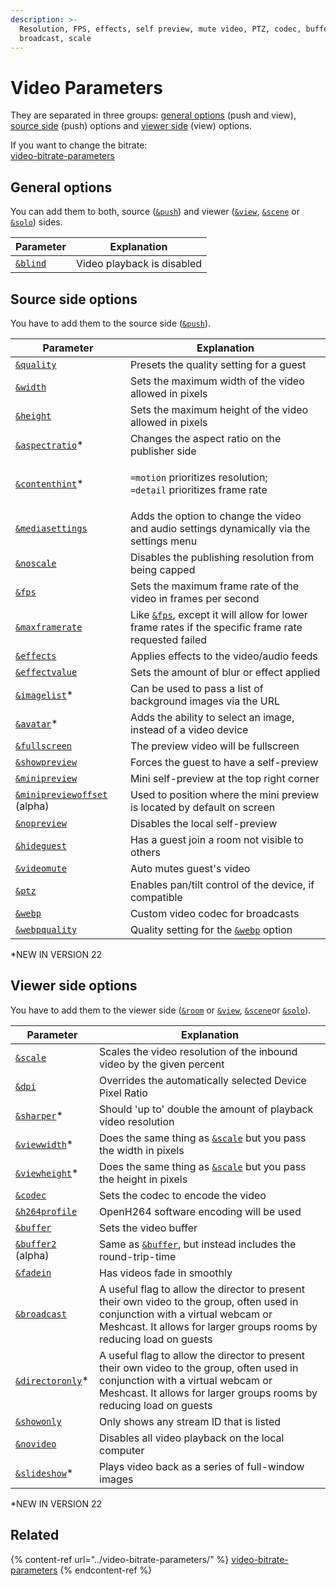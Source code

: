 ```yaml
---
description: >-
  Resolution, FPS, effects, self preview, mute video, PTZ, codec, buffer,
  broadcast, scale
---
```


# Video Parameters

They are separated in three groups: [general options](./#general-options) (push and view), [source side](./#source-side-options) (push) options and [viewer side](./#viewer-side-options) (view) options.

If you want to change the bitrate:\
[video-bitrate-parameters](../video-bitrate-parameters/ "mention")

## General options

You can add them to both, source ([`&push`](../../source-settings/push.md)) and viewer ([`&view`](../view-parameters/view.md), [`&scene`](../view-parameters/scene.md) or [`&solo`](../mixer-scene-parameters/and-solo.md)) sides.

| Parameter                | Explanation                |
| ------------------------ | -------------------------- |
| [`&blind`](and-blind.md) | Video playback is disabled |

## Source side options

You have to add them to the source side ([`&push`](../../source-settings/push.md)).

| Parameter                                                             | Explanation                                                                                                       |
| --------------------------------------------------------------------- | ----------------------------------------------------------------------------------------------------------------- |
| [`&quality`](and-quality.md)                                          | Presets the quality setting for a guest                                                                           |
| [`&width`](../../source-settings/and-width.md)                        | Sets the maximum width of the video allowed in pixels                                                             |
| [`&height`](../../source-settings/and-height.md)                      | Sets the maximum height of the video allowed in pixels                                                            |
| [`&aspectratio`](and-aspectratio.md)\*                                | Changes the aspect ratio on the publisher side                                                                    |
| [`&contenthint`](and-contenthint.md)\*                                | <p><code>=motion</code> prioritizes resolution;<br><code>=detail</code> prioritizes frame rate</p>                |
| [`&mediasettings`](../../newly-added-parameters/and-mediasettings.md) | Adds the option to change the video and audio settings dynamically via the settings menu                          |
| [`&noscale`](../../newly-added-parameters/and-noscale.md)             | Disables the publishing resolution from being capped                                                              |
| [`&fps`](and-fps.md)                                                  | Sets the maximum frame rate of the video in frames per second                                                     |
| [`&maxframerate`](../../source-settings/and-maxframerate.md)          | Like [`&fps`](and-fps.md), except it will allow for lower frame rates if the specific frame rate requested failed |
| [`&effects`](../../source-settings/effects.md)                        | Applies effects to the video/audio feeds                                                                          |
| [`&effectvalue`](../../newly-added-parameters/and-effectvalue.md)     | Sets the amount of blur or effect applied                                                                         |
| [`&imagelist`](and-imagelist.md)\*                                    | Can be used to pass a list of background images via the URL                                                       |
| [`&avatar`](and-avatar.md)\*                                          | Adds the ability to select an image, instead of a video device                                                    |
| [`&fullscreen`](../../source-settings/fullscreen.md)                  | The preview video will be fullscreen                                                                              |
| [`&showpreview`](../../source-settings/and-preview.md)                | Forces the guest to have a self-preview                                                                           |
| [`&minipreview`](../../source-settings/and-minipreview.md)            | Mini self-preview at the top right corner                                                                         |
| [`&minipreviewoffset`](and-minipreview-1.md) (alpha)                  | Used to position where the mini preview is located by default on screen                                           |
| [`&nopreview`](../../source-settings/and-nopreview.md)                | Disables the local self-preview                                                                                   |
| [`&hideguest`](../../newly-added-parameters/and-hideguest.md)         | Has a guest join a room not visible to others                                                                     |
| [`&videomute`](../../source-settings/and-videomute.md)                | Auto mutes guest's video                                                                                          |
| [`&ptz`](../../source-settings/ptz.md)                                | Enables pan/tilt control of the device, if compatible                                                             |
| [`&webp`](../view-parameters/webp.md)                                 | Custom video codec for broadcasts                                                                                 |
| [`&webpquality`](../view-parameters/webpquality.md)                   | Quality setting for the [`&webp`](../view-parameters/webp.md) option                                              |

\*NEW IN VERSION 22

## **Viewer side options**

You have to add them to the viewer side ([`&room`](../../general-settings/room.md) or [`&view`](../view-parameters/view.md), [`&scene`](../view-parameters/scene.md)or [`&solo`](../mixer-scene-parameters/and-solo.md)).

| Parameter                                                         | Explanation                                                                                                                                                                                            |
| ----------------------------------------------------------------- | ------------------------------------------------------------------------------------------------------------------------------------------------------------------------------------------------------ |
| [`&scale`](../view-parameters/scale.md)                           | Scales the video resolution of the inbound video by the given percent                                                                                                                                  |
| [`&dpi`](../view-parameters/dpi.md)                               | Overrides the automatically selected Device Pixel Ratio                                                                                                                                                |
| [`&sharper`](and-sharper.md)\*                                    | Should 'up to' double the amount of playback video resolution                                                                                                                                          |
| [`&viewwidth`](and-viewwidth.md)\*                                | Does the same thing as [`&scale`](../view-parameters/scale.md) but you pass the width in pixels                                                                                                        |
| [`&viewheight`](and-viewheight.md)\*                              | Does the same thing as [`&scale`](../view-parameters/scale.md) but you pass the height in pixels                                                                                                       |
| [`&codec`](../view-parameters/codec.md)                           | Sets the codec to encode the video                                                                                                                                                                     |
| [`&h264profile`](../../newly-added-parameters/and-h264profile.md) | OpenH264 software encoding will be used                                                                                                                                                                |
| [`&buffer`](../view-parameters/buffer.md)                         | Sets the video buffer                                                                                                                                                                                  |
| [`&buffer2`](and-buffer2-alpha.md) (alpha)                        | Same as [`&buffer`](../view-parameters/buffer.md), but instead includes the round-trip-time                                                                                                            |
| [`&fadein`](../view-parameters/fadein.md)                         | Has videos fade in smoothly                                                                                                                                                                            |
| [`&broadcast`](../view-parameters/broadcast.md)                   | A useful flag to allow the director to present their own video to the group, often used in conjunction with a virtual webcam or Meshcast. It allows for larger groups rooms by reducing load on guests |
| [`&directoronly`](and-directoronly.md)\*                          | A useful flag to allow the director to present their own video to the group, often used in conjunction with a virtual webcam or Meshcast. It allows for larger groups rooms by reducing load on guests |
| [`&showonly`](novideo.md)                                         | Only shows any stream ID that is listed                                                                                                                                                                |
| [`&novideo`](novideo-1.md)                                        | Disables all video playback on the local computer                                                                                                                                                      |
| [`&slideshow`](and-slideshow.md)\*                                | Plays video back as a series of full-window images                                                                                                                                                     |

\*NEW IN VERSION 22

## Related

{% content-ref url="../video-bitrate-parameters/" %}
[video-bitrate-parameters](../video-bitrate-parameters/)
{% endcontent-ref %}
